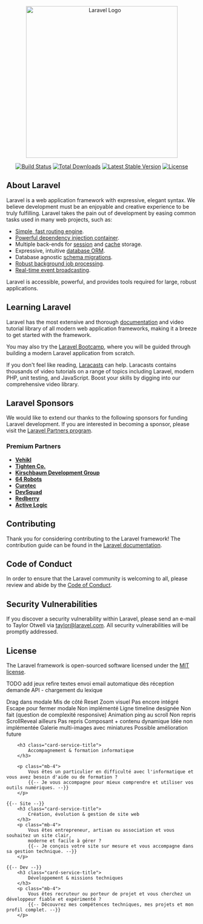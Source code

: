 <p align="center"><a href="https://laravel.com" target="_blank"><img src="https://raw.githubusercontent.com/laravel/art/master/logo-lockup/5%20SVG/2%20CMYK/1%20Full%20Color/laravel-logolockup-cmyk-red.svg" width="400" alt="Laravel Logo"></a></p>

<p align="center">
<a href="https://github.com/laravel/framework/actions"><img src="https://github.com/laravel/framework/workflows/tests/badge.svg" alt="Build Status"></a>
<a href="https://packagist.org/packages/laravel/framework"><img src="https://img.shields.io/packagist/dt/laravel/framework" alt="Total Downloads"></a>
<a href="https://packagist.org/packages/laravel/framework"><img src="https://img.shields.io/packagist/v/laravel/framework" alt="Latest Stable Version"></a>
<a href="https://packagist.org/packages/laravel/framework"><img src="https://img.shields.io/packagist/l/laravel/framework" alt="License"></a>
</p>

## About Laravel

Laravel is a web application framework with expressive, elegant syntax. We believe development must be an enjoyable and creative experience to be truly fulfilling. Laravel takes the pain out of development by easing common tasks used in many web projects, such as:

- [Simple, fast routing engine](https://laravel.com/docs/routing).
- [Powerful dependency injection container](https://laravel.com/docs/container).
- Multiple back-ends for [session](https://laravel.com/docs/session) and [cache](https://laravel.com/docs/cache) storage.
- Expressive, intuitive [database ORM](https://laravel.com/docs/eloquent).
- Database agnostic [schema migrations](https://laravel.com/docs/migrations).
- [Robust background job processing](https://laravel.com/docs/queues).
- [Real-time event broadcasting](https://laravel.com/docs/broadcasting).

Laravel is accessible, powerful, and provides tools required for large, robust applications.

## Learning Laravel

Laravel has the most extensive and thorough [documentation](https://laravel.com/docs) and video tutorial library of all modern web application frameworks, making it a breeze to get started with the framework.

You may also try the [Laravel Bootcamp](https://bootcamp.laravel.com), where you will be guided through building a modern Laravel application from scratch.

If you don't feel like reading, [Laracasts](https://laracasts.com) can help. Laracasts contains thousands of video tutorials on a range of topics including Laravel, modern PHP, unit testing, and JavaScript. Boost your skills by digging into our comprehensive video library.

## Laravel Sponsors

We would like to extend our thanks to the following sponsors for funding Laravel development. If you are interested in becoming a sponsor, please visit the [Laravel Partners program](https://partners.laravel.com).

### Premium Partners

- **[Vehikl](https://vehikl.com)**
- **[Tighten Co.](https://tighten.co)**
- **[Kirschbaum Development Group](https://kirschbaumdevelopment.com)**
- **[64 Robots](https://64robots.com)**
- **[Curotec](https://www.curotec.com/services/technologies/laravel)**
- **[DevSquad](https://devsquad.com/hire-laravel-developers)**
- **[Redberry](https://redberry.international/laravel-development)**
- **[Active Logic](https://activelogic.com)**

## Contributing

Thank you for considering contributing to the Laravel framework! The contribution guide can be found in the [Laravel documentation](https://laravel.com/docs/contributions).

## Code of Conduct

In order to ensure that the Laravel community is welcoming to all, please review and abide by the [Code of Conduct](https://laravel.com/docs/contributions#code-of-conduct).

## Security Vulnerabilities

If you discover a security vulnerability within Laravel, please send an e-mail to Taylor Otwell via [taylor@laravel.com](mailto:taylor@laravel.com). All security vulnerabilities will be promptly addressed.

## License

The Laravel framework is open-sourced software licensed under the [MIT license](https://opensource.org/licenses/MIT).

TODO 
add jeux
refire textes
envoi email automatique dès réception demande
API - chargement du lexique

Drag dans modale	Mis de côté
Reset Zoom visuel	Pas encore intégré
Escape pour fermer modale	Non implémenté
Ligne timeline designée	Non fait (question de complexité responsive)
Animation ping au scroll	Non repris
ScrollReveal ailleurs	Pas repris
Composant + contenu dynamique	Idée non implémentée
Galerie multi-images avec miniatures	Possible amélioration future
    
        <h3 class="card-service-title">
            Accompagnement & formation informatique
        </h3>

        <p class="mb-4">
            Vous êtes un particulier en difficulté avec l'informatique et vous avez besoin d'aide ou de formation ?
            {{-- Je vous accompagne pour mieux comprendre et utiliser vos outils numériques. --}}
        </p>

    {{-- Site --}}
        <h3 class="card-service-title">
            Création, évolution & gestion de site web
        </h3>
        <p class="mb-4">
            Vous êtes entrepreneur, artisan ou association et vous souhaitez un site clair,
            moderne et facile à gérer ?
            {{-- Je conçois votre site sur mesure et vous accompagne dans sa gestion technique. --}}
        </p>

    {{-- Dev --}}
        <h3 class="card-service-title">
            Développement & missions techniques 
        </h3>
        <p class="mb-4">
            Vous êtes recruteur ou porteur de projet et vous cherchez un développeur fiable et expérimenté ?
            {{-- Découvrez mes compétences techniques, mes projets et mon profil complet. --}}
        </p>